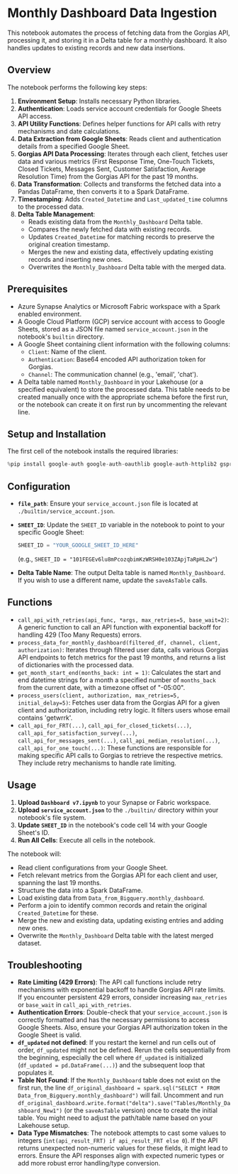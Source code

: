 # Monthly Dashboard Data Ingestion

This notebook automates the process of fetching data from the Gorgias API, processing it, and storing it in a Delta table for a monthly dashboard. It also handles updates to existing records and new data insertions.

## Overview

The notebook performs the following key steps:

1.  **Environment Setup**: Installs necessary Python libraries.
2.  **Authentication**: Loads service account credentials for Google Sheets API access.
3.  **API Utility Functions**: Defines helper functions for API calls with retry mechanisms and date calculations.
4.  **Data Extraction from Google Sheets**: Reads client and authentication details from a specified Google Sheet.
5.  **Gorgias API Data Processing**: Iterates through each client, fetches user data and various metrics (First Response Time, One-Touch Tickets, Closed Tickets, Messages Sent, Customer Satisfaction, Average Resolution Time) from the Gorgias API for the past 19 months.
6.  **Data Transformation**: Collects and transforms the fetched data into a Pandas DataFrame, then converts it to a Spark DataFrame.
7.  **Timestamping**: Adds `Created_Datetime` and `Last_updated_time` columns to the processed data.
8.  **Delta Table Management**:
      * Reads existing data from the `Monthly_Dashboard` Delta table.
      * Compares the newly fetched data with existing records.
      * Updates `Created_Datetime` for matching records to preserve the original creation timestamp.
      * Merges the new and existing data, effectively updating existing records and inserting new ones.
      * Overwrites the `Monthly_Dashboard` Delta table with the merged data.

## Prerequisites

  * Azure Synapse Analytics or Microsoft Fabric workspace with a Spark enabled environment.
  * A Google Cloud Platform (GCP) service account with access to Google Sheets, stored as a JSON file named `service_account.json` in the notebook's `builtin` directory.
  * A Google Sheet containing client information with the following columns:
      * `Client`: Name of the client.
      * `Authentication`: Base64 encoded API authorization token for Gorgias.
      * `Channel`: The communication channel (e.g., 'email', 'chat').
  * A Delta table named `Monthly_Dashboard` in your Lakehouse (or a specified equivalent) to store the processed data. This table needs to be created manually once with the appropriate schema before the first run, or the notebook can create it on first run by uncommenting the relevant line.

## Setup and Installation

The first cell of the notebook installs the required libraries:

```python
%pip install google-auth google-auth-oauthlib google-auth-httplib2 gspread pandas
```

## Configuration

  * **`file_path`**: Ensure your `service_account.json` file is located at `./builtin/service_account.json`.

  * **`SHEET_ID`**: Update the `SHEET_ID` variable in the notebook to point to your specific Google Sheet:

    ```python
    SHEET_ID = "YOUR_GOOGLE_SHEET_ID_HERE"
    ```

    (e.g., `SHEET_ID = "101FEGEv6lu8mPcozqbimKzWRSH0e103ZApjTaRpHL2w"`)

  * **Delta Table Name**: The output Delta table is named `Monthly_Dashboard`. If you wish to use a different name, update the `saveAsTable` calls.

## Functions

  * `call_api_with_retries(api_func, *args, max_retries=5, base_wait=2)`: A generic function to call an API function with exponential backoff for handling 429 (Too Many Requests) errors.
  * `process_data_for_monthly_dashboard(filtered_df, channel, client, authorization)`: Iterates through filtered user data, calls various Gorgias API endpoints to fetch metrics for the past 19 months, and returns a list of dictionaries with the processed data.
  * `get_month_start_end(months_back: int = 1)`: Calculates the start and end datetime strings for a month a specified number of `months_back` from the current date, with a timezone offset of "-05:00".
  * `process_users(client, authorization, max_retries=5, initial_delay=5)`: Fetches user data from the Gorgias API for a given client and authorization, including retry logic. It filters users whose email contains 'getwrrk'.
  * `call_api_for_FRT(...)`, `call_api_for_closed_tickets(...)`, `call_api_for_satisfaction_survey(...)`, `call_api_for_messages_sent(...)`, `call_api_median_resolution(...)`, `call_api_for_one_touch(...)`: These functions are responsible for making specific API calls to Gorgias to retrieve the respective metrics. They include retry mechanisms to handle rate limiting.

## Usage

1.  **Upload `Dashboard v7.ipynb`** to your Synapse or Fabric workspace.
2.  **Upload `service_account.json`** to the `./builtin/` directory within your notebook's file system.
3.  **Update `SHEET_ID`** in the notebook's code cell 14 with your Google Sheet's ID.
4.  **Run All Cells**: Execute all cells in the notebook.

The notebook will:

  * Read client configurations from your Google Sheet.
  * Fetch relevant metrics from the Gorgias API for each client and user, spanning the last 19 months.
  * Structure the data into a Spark DataFrame.
  * Load existing data from `Data_from_Bigquery.monthly_dashboard`.
  * Perform a join to identify common records and retain the original `Created_Datetime` for these.
  * Merge the new and existing data, updating existing entries and adding new ones.
  * Overwrite the `Monthly_Dashboard` Delta table with the latest merged dataset.

## Troubleshooting

  * **Rate Limiting (429 Errors)**: The API call functions include retry mechanisms with exponential backoff to handle Gorgias API rate limits. If you encounter persistent 429 errors, consider increasing `max_retries` or `base_wait` in `call_api_with_retries`.
  * **Authentication Errors**: Double-check that your `service_account.json` is correctly formatted and has the necessary permissions to access Google Sheets. Also, ensure your Gorgias API authorization token in the Google Sheet is valid.
  * **`df_updated` not defined**: If you restart the kernel and run cells out of order, `df_updated` might not be defined. Rerun the cells sequentially from the beginning, especially the cell where `df_updated` is initialized (`df_updated = pd.DataFrame(...)`) and the subsequent loop that populates it.
  * **Table Not Found**: If the `Monthly_Dashboard` table does not exist on the first run, the line `df_original_dashboard = spark.sql("SELECT * FROM Data_from_Bigquery.monthly_dashboard")` will fail. Uncomment and run `df_original_dashboard.write.format("delta").save("Tables/Monthly_Dashboard_New1")` (or the `saveAsTable` version) once to create the initial table. You might need to adjust the path/table name based on your Lakehouse setup.
  * **Data Type Mismatches**: The notebook attempts to cast some values to integers (`int(api_result_FRT) if api_result_FRT else 0`). If the API returns unexpected non-numeric values for these fields, it might lead to errors. Ensure the API responses align with expected numeric types or add more robust error handling/type conversion.
